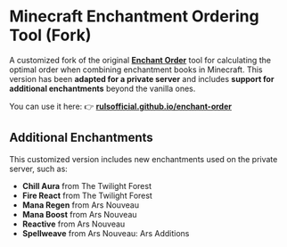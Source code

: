 # Minecraft Enchantment Ordering Tool (Fork)

A customized fork of the original **[Enchant Order](https://github.com/iamcal/enchant-order)** tool for calculating the optimal order when combining enchantment books in Minecraft.
This version has been **adapted for a private server** and includes **support for additional enchantments** beyond the vanilla ones.

You can use it here:
👉 **[rulsofficial.github.io/enchant-order](https://rulsofficial.github.io/enchant-order)**

## Additional Enchantments

This customized version includes new enchantments used on the private server, such as:

-  **Chill Aura** from The Twilight Forest
-  **Fire React** from The Twilight Forest
-  **Mana Regen** from Ars Nouveau
-  **Mana Boost** from Ars Nouveau
-  **Reactive** from Ars Nouveau
-  **Spellweave** from Ars Nouveau: Ars Additions
